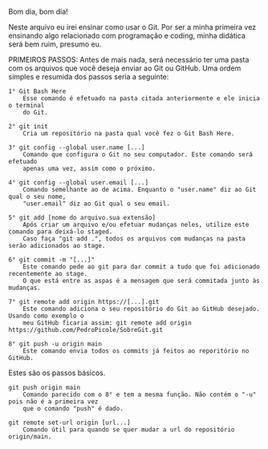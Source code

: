 Bom dia, bom dia!

Neste arquivo eu irei ensinar como usar o Git. Por ser a minha primeira vez ensinando algo 
relacionado com programação e coding, minha didática será bem ruim, presumo eu.

PRIMEIROS PASSOS:
Antes de mais nada, será necessário ter uma pasta com os arquivos que você deseja enviar ao Git ou GitHub.
Uma ordem simples e resumida dos passos seria a seguinte:

    1° Git Bash Here
        Esse comando é efetuado na pasta citada anteriormente e ele inicia o terminal 
        do Git.

    2° git init
        Cria um repositório na pasta qual você fez o Git Bash Here.

    3° git config --global user.name [...]
        Comando que configura o Git no seu computador. Este comando será efetuado 
        apenas uma vez, assim como o próximo.

    4° git config --global user.email [...]
        Comando semelhante ao de acima. Enquanto o "user.name" diz ao Git qual o seu nome,
        "user.email" diz ao Git qual o seu email.

    5° git add [nome do arquivo.sua extensão]
        Após criar um arquivo e/ou efetuar mudanças neles, utilize este comando para deixá-lo staged. 
        Caso faça "git add .", todos os arquivos com mudanças na pasta serão adicionados ao stage.
        
    6° git commit -m "[...]"
        Este comando pede ao git para dar commit a tudo que foi adicionado recentemente ao stage.
        O que está entre as aspas é a mensagem que será commitada junto às mudanças.

    7° git remote add origin https://[...].git
        Este comando adiciona o seu repositório do Git ao GitHub desejado. Usando como exemplo o
        meu GitHub ficaria assim: git remote add origin https://github.com/PedroPicole/SobreGit.git

    8° git push -u origin main
        Este comando envia todos os commits já feitos ao reporitório no GitHub.

Estes são os passos básicos.


    git push origin main
        Comando parecido com o 8° e tem a mesma função. Não contém o "-u" pois não é a primeira vez
        que o comando "push" é dado.

    git remote set-url origin [url...]
        Comando útil para quando se quer mudar a url do repositório origin/main.
        